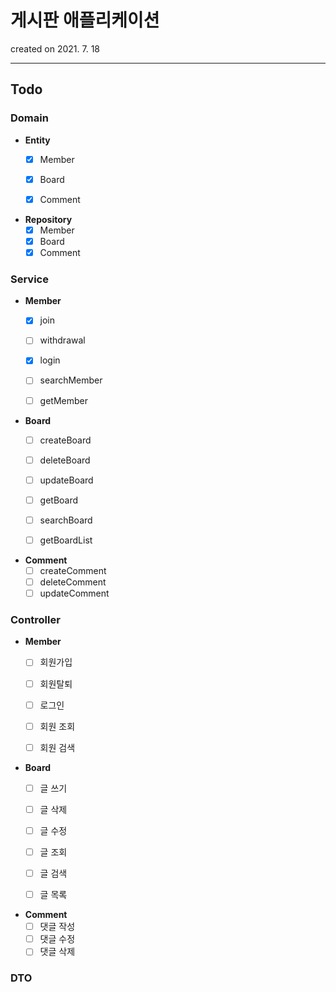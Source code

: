 # 게시판 애플리케이션

created on 2021. 7. 18

---

## Todo

### Domain

- **Entity**
    - [x] Member
    - [x] Board
    - [x] Comment


- **Repository**
    - [x] Member
    - [x] Board
    - [x] Comment

### Service

- **Member**
    - [x] join
    - [ ] withdrawal
    - [x] login
    - [ ] searchMember
    - [ ] getMember


- **Board**
    - [ ] createBoard
    - [ ] deleteBoard
    - [ ] updateBoard
    - [ ] getBoard
    - [ ] searchBoard
    - [ ] getBoardList


- **Comment**
    - [ ] createComment
    - [ ] deleteComment
    - [ ] updateComment

### Controller

- **Member**
    - [ ] 회원가입
    - [ ] 회원탈퇴
    - [ ] 로그인
    - [ ] 회원 조회
    - [ ] 회원 검색


- **Board**
    - [ ] 글 쓰기
    - [ ] 글 삭제
    - [ ] 글 수정
    - [ ] 글 조회
    - [ ] 글 검색
    - [ ] 글 목록


- **Comment**
    - [ ] 댓글 작성
    - [ ] 댓글 수정
    - [ ] 댓글 삭제

### DTO